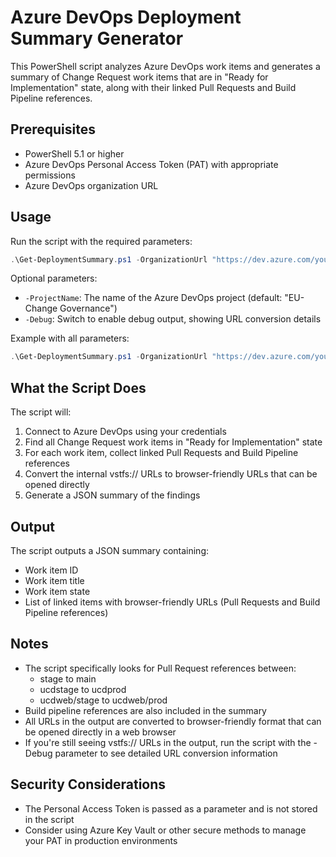 # Azure DevOps Deployment Summary Generator

This PowerShell script analyzes Azure DevOps work items and generates a summary of Change Request work items that are in "Ready for Implementation" state, along with their linked Pull Requests and Build Pipeline references.

## Prerequisites

- PowerShell 5.1 or higher
- Azure DevOps Personal Access Token (PAT) with appropriate permissions
- Azure DevOps organization URL

## Usage

Run the script with the required parameters:

```powershell
.\Get-DeploymentSummary.ps1 -OrganizationUrl "https://dev.azure.com/your-organization" -PersonalAccessToken "your-personal-access-token"
```

Optional parameters:
- `-ProjectName`: The name of the Azure DevOps project (default: "EU-Change Governance")
- `-Debug`: Switch to enable debug output, showing URL conversion details

Example with all parameters:
```powershell
.\Get-DeploymentSummary.ps1 -OrganizationUrl "https://dev.azure.com/your-organization" -PersonalAccessToken "your-personal-access-token" -ProjectName "EU-Change Governance" -Debug
```

## What the Script Does

The script will:
1. Connect to Azure DevOps using your credentials
2. Find all Change Request work items in "Ready for Implementation" state
3. For each work item, collect linked Pull Requests and Build Pipeline references
4. Convert the internal vstfs:// URLs to browser-friendly URLs that can be opened directly
5. Generate a JSON summary of the findings

## Output

The script outputs a JSON summary containing:
- Work item ID
- Work item title
- Work item state
- List of linked items with browser-friendly URLs (Pull Requests and Build Pipeline references)

## Notes

- The script specifically looks for Pull Request references between:
  - stage to main
  - ucdstage to ucdprod
  - ucdweb/stage to ucdweb/prod
- Build pipeline references are also included in the summary
- All URLs in the output are converted to browser-friendly format that can be opened directly in a web browser
- If you're still seeing vstfs:// URLs in the output, run the script with the -Debug parameter to see detailed URL conversion information

## Security Considerations

- The Personal Access Token is passed as a parameter and is not stored in the script
- Consider using Azure Key Vault or other secure methods to manage your PAT in production environments 